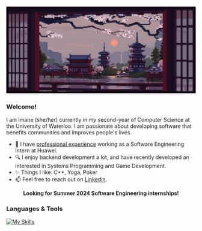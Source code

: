 
![](https://github.com/EnamiYa/EnamiYa/blob/main/japanese%20temple.gif)

### Welcome!
I am Imane (she/her) currently in my second-year of Computer Science at the University of Waterloo. I am passionate about developing software that benefits communities and improves people's lives.

* 💼 I have <a href="https://github.com/EnamiYa/Resume/blob/main/IMANE_YACOUBI_RESUME.pdf">professional experience</a> working as a Software Engineering Intern at Huawei.
* 🔍 I enjoy backend development a lot, and have recently developed an interested in Systems Programming and Game Development.
* ✨ Things I like: C++, Yoga, Poker
* 📫 Feel free to reach out on <a href="https://www.linkedin.com/in/iyacoubi/" >Linkedin</a>.
  
<p align="center">
  <strong>
     Looking for Summer 2024 Software Engineering internships!
  </strong>
</p>

### Languages & Tools
[![My Skills](https://skills.thijs.gg/icons?i=cpp,c,nodejs,js,py,html,css,git)](https://skills.thijs.gg)

 <!-- * 🔭 I’m currently working on a personal website (coming up soon).

<!-- RESOURCES
 <img src="https://github-readme-stats.vercel.app/api/top-langs?username=enamiya&layout=compact"/>	
 
<img src="https://media2.giphy.com/media/QssGEmpkyEOhBCb7e1/giphy.gif?cid=ecf05e47a0n3gi1bfqntqmob8g9aid1oyj2wr3ds3mg700bl&rid=giphy.gif" width ="25" />

<img src="https://user-images.githubusercontent.com/73097560/115834477-dbab4500-a447-11eb-908a-139a6edaec5c.gif" /> -->
         
          

    


